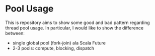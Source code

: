 # Pool Usage

This is repository aims to show some good and bad pattern regarding thread pool usage. 
In particular, I would like to show the difference between:
*   single global pool (fork-join) ala Scala Future
*   2-3 pools: compute, blocking, dispatch

